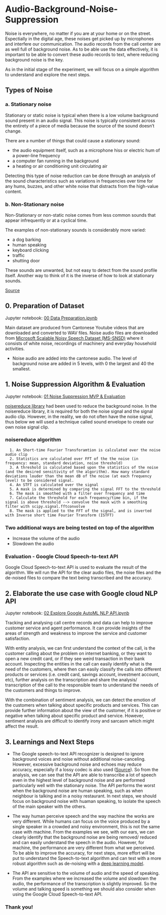 # Audio-Background-Noise-Suppression

Noise is everywhere, no matter if you are at your home or on the street. Espectially in the digital age, these noises get picked up by microphones and interfere our communication. The audio records from the call center are as well full of background noise. As to be able use the data effectively, it is important to be able to convert these audio records to text, where reducing background noise is the key. 

As in the initial stage of the experiment, we will focus on a simple algorithm to understand and explore the next steps.  

## Types of Noise

### a. Stationary noise
Stationary or static noise is typical when there is a low volume background sound present in an audio signal. This noise is typically consistent across the entirety of a piece of media because the source of the sound doesn’t change.

There are a number of things that could cause a stationary sound:

* the audio equipment itself, such as a microphone hiss or electric hum of a power-line frequency
* a computer fan running in the background
* a heating or air conditioning unit circulating air

Detecting this type of noise reduction can be done through an analysis of the sound characteristics such as variations in frequencies over time for any hums, buzzes, and other white noise that distracts from the high-value content.

### b. Non-Stationary noise
Non-Stationary or non-static noise comes from less common sounds that appear infrequently or at a cyclical time.

The examples of non-stationary sounds is considerably more varied:

* a dog barking
* human speaking
* keyboard clicking
* traffic
* shutting door 

These sounds are unwanted, but not easy to detect from the sound profile itself. Another way to think of it is the inverse of how to look at stationary sounds.

[Source](https://dolby.io/blog/enhance-audio-by-removing-stationary-background-noise)


## 0. Preparation of Dataset
Jupyter notebook: [00 Data Preparation.ipynb](https://github.com/michliu1212/Audio-Background-Noise-Suppression/blob/9509b04196b739ce753b9c91ae092727028034f6/00%20Data%20Preparation.ipynb)

Main dataset are produced from Cantonese Youtube videos that are downloaded and converted to WAV files.
Noise audio files are downloaded from [Microsoft Scalable Noisy Speech Dataset (MS-SNSD)](https://github.com/microsoft/MS-SNSD) where it consists of white noise, recordings of machinery and everyday household activities. 
* Noise audio are added into the cantonese audio. The level of background noise are added in 5 levels, with 0 the largest and 40 the smallest. 

## 1. Noise Suppression Algorithm & Evaluation
Jupyter notebook: [01 Noise Suppression MVP & Evaluation](https://github.com/michliu1212/Audio-Background-Noise-Suppression/blob/7cbfa3d7a83877cdd7ebb29be2383ff5ec33c873/01%20Noise%20Suppression%20MVP%20&%20Evaluation-for%20upload.ipynb)

[noisereduce library](https://timsainburg.com/noise-reduction-python.html) had been used to reduce the background noise. In the noisereduce library, it is required for both the noise signal and the signal audio clip. However, in the reality, we do not often have the noise signal, thus below we will used a technique called sound envelope to create our own noise signal clip.

### noisereduce algorithm
      1. An Short-time Fourier Transforamtion is calculated over the noise audio clip
      2. Statistics are calculated over FFT of the the noise (in frequency: mean, standard deviation, noise threshold)
      3. A threshold is calculated based upon the statistics of the noise (and the desired sensitivity of the algorithm). How many standard deviations louder than the mean dB of the noise (at each frequency level) to be considered signal.
      4. An STFT is calculated over the signal
      5. A mask is determined by comparing the signal FFT to the threshold
      6. The mask is smoothed with a filter over frequency and time
      7. Calculate the threshold for each frequency/time bin, if the signal is above threshold --> convolve the mask with a smoothing filter with scipy.signal.fftconvolve
      8. The mask is applied to the FFT of the signal, and is inverted with Inverse short time Fourier Transform (ISTFT)

### Two additional ways are being tested on top of the algorithm
* Increase the volume of the audio   
* Slowdown the audio

### Evaluation - Google Cloud Speech-to-text API  
   Google Cloud Speech-to-text API is used to evaluate the result of the algorithm. We will run the API for the clear audio files, the noise files and the de-noised files to compare the text being transcribed and the accuracy. 

## 2. Elaborate the use case with Google cloud NLP API
Jupyter notebook: [02 Explore Google AutoML NLP API.ipynb](https://github.com/michliu1212/Audio-Background-Noise-Suppression/blob/ec14f55ecfb34ec49c256daa531cd429eb8cf077/02%20Explore%20Google%20AutoML%20NLP%20API.ipynb)

Tracking and analysing call centre records and data can help to improve customer service and agent performance. It can provide insights of the areas of strength and weakness to improve the service and customer satisfaction. 

With entity analysis, we can first understand the context of the call, is the customer calling about the problem on internet banking, or they want to open a new credit card, or if they see weird transaction in their bank account. Inspecting the entities in the call can easily identify what is the need of the customers, where then can easily classify the calls into different products or services (i.e. credit card, savings account, investment account, etc), further analysis on the transcription and share the analysis/ transcription of the call to the responsible team to understand the needs of the customers and things to improve. 

With the combination of sentiment analysis, we can detect the emotion of the customers when talking about specific products and services. This can provide further information about the view of the customer, if it is positive or negative when talking about specific product and service. However, sentiment analysis are difficult to identify irony and sarcasm which might affect the result.

## 3. Learnings and Next Steps

* The Google speech-to-text API recognizer is designed to ignore background voices and noise without additional noise-canceling. However, excessive background noise and echoes may reduce accuracy, especially if a lossy codec is also used ([Source](https://cloud.google.com/speech-to-text/docs/best-practices)). So from the analysis, we can see that the API are able to transcribe a lot of speech even in the highest level of background noise and are performed particularly well with the stationary noise. The API performs the worst when the background noise are human speaking, such as when neighbour is talking and in a noisy restaurant. In next steps, we should focus on background noise with huaman speaking, to isolate the speech of the main speaker with the others. 

* The way human perceive speech and the way machine the works are very different. While humans can focus on the voice produced by a single speaker in a crowded and noisy environment, this is not the same case with machine. From the examples we see, with our ears, we can clearly identify that the background noise are being removed/ reduced and can easily understand the speech in the audio. However, for machine, the performance are very different from what we perceived. To be able to improve the accuracy, for next steps, more effort will be put to understand the Speech-to-text algorithm and can test with a more robust algorithm such as de-noising with a [deep learning model](https://sthalles.github.io/practical-deep-learning-audio-denoising/).

* The API are sensitive to the volume of audio and the speed of speaking. From the examples where we increased the volume and slowdown the audio, the performance of the transcription is slightly improved. So the volume and talking speed is something we should also consider when using the Google Cloud Speech-to-text API. 

### Thank you! 






